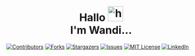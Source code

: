 <h1 align="center">Hallo <img src="https://user-images.githubusercontent.com/1303154/88677602-1635ba80-d120-11ea-84d8-d263ba5fc3c0.gif" width="40px" alt="hi"><br>I'm Wandi...</h1>


[![Contributors][contributors-shield]][contributors-url]
[![Forks][forks-shield]][forks-url]
[![Stargazers][stars-shield]][stars-url]
[![Issues][issues-shield]][issues-url]
[![MIT License][license-shield]][license-url]
[![LinkedIn][linkedin-shield]][linkedin-url]


[telegram]: https://t.me/Riswan1201
[facebook]: https://www.facebook.com/profile.php?id=100015526687857
[whatsapp]: wa.me/+62887435047326
[instagram]: https://instagram.com/zee.oneee
[contributors-shield]: https://img.shields.io/github/contributors/wandibot/Profile.svg?style=for-the-badge
[contributors-url]: https://github.com/wandibot/Profile/graphs/contributors
[forks-shield]: https://img.shields.io/github/forks/wandibot/Profile.svg?style=for-the-badge
[forks-url]: https://github.com/wandibot/Profile/network/members
[stars-shield]: https://img.shields.io/github/stars/wandibot/Profile.svg?style=for-the-badge
[stars-url]: https://github.com/wandibot/Profile/stargazers
[issues-shield]: https://img.shields.io/github/issues/wandibot/Profile.svg?style=for-the-badge
[issues-url]: https://github.com/wandibot/Profile/issues
[license-shield]: https://img.shields.io/github/license/wandibot/Profile.svg?style=for-the-badge
[license-url]: https://github.com/wandibot/Profile/blob/master/LICENSE.txt
[linkedin-shield]: https://img.shields.io/badge/-LinkedIn-black.svg?style=for-the-badge&logo=linkedin&colorB=555
[linkedin-url]: https://linkedin.com/in/othneildrew
[product-screenshot]: images/screenshot.png 
